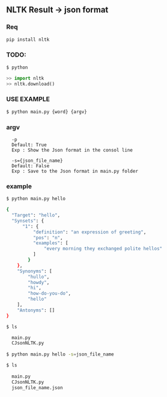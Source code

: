 ## NLTK Result -> json format

### Req
```bash
pip install nltk
```

### TODO:
```bash
$ python
```
```python
>> import nltk
>> nltk.download()
```

### USE EXAMPLE 
```bash
$ python main.py {word} {argv}
```

### argv

      -p 
      Default: True
      Exp : Show the Json format in the consol line
      
      -s={json_file_name}
      Default: False
      Exp : Save to the Json format in main.py folder
      
      
      
### example 
```bash
$ python main.py hello

{
  "Target": "hello",
  "Synsets": {
      "1": {
          "definition": "an expression of greeting",
          "pos": "n",
          "examples": [
              "every morning they exchanged polite hellos"
          ]
        }
    },
    "Synonyms": [
        "hullo",
        "howdy",
        "hi",
        "how-do-you-do",
        "hello"
    ],
    "Antonyms": []
}
```

```bash
$ ls

  main.py
  CJsonNLTK.py
  
$ python main.py hello -s=json_file_name

$ ls
  
  main.py
  CJsonNLTK.py
  json_file_name.json
```
